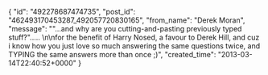  {
   "id": "492278687474735",
   "post_id": "462493170453287_492057720830165",
   "from_name": "Derek Moran",
   "message": "\"...and why are you cutting-and-pasting previously typed stuff?\"..... \n\nfor the benefit of Harry Nosed, a favour to Derek Hill, and cuz i know how you just love so much answering the same questions twice, and TYPING the same answers more than once ;)",
   "created_time": "2013-03-14T22:40:52+0000"
 }
